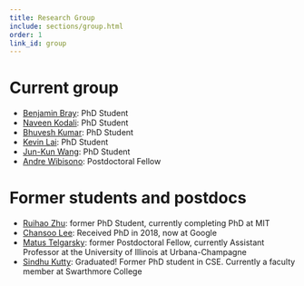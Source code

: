 ```yaml
---
title: Research Group
include: sections/group.html
order: 1
link_id: group
---
```



# Current group
- [Benjamin Bray][ben]: PhD Student
- [Naveen Kodali][naveen]: PhD Student
- [Bhuvesh Kumar][bhuvesh]: PhD Student
- [Kevin Lai][kevin]: PhD Student
- [Jun-Kun Wang][junkun]: PhD Student
- [Andre Wibisono][andre]: Postdoctoral Fellow

# Former students and postdocs

- [Ruihao Zhu][ruihao]: former PhD Student, currently completing PhD at MIT
- [Chansoo Lee][chansoo]: Received PhD in 2018, now at Google
- [Matus Telgarsky][matus]: former Postdoctoral Fellow, currently Assistant Professor at the University of Illinois at Urbana-Champagne
- [Sindhu Kutty][sindhu]: Graduated! Former PhD student in CSE. Currently a faculty member at Swarthmore College

[andre]: http://people.eecs.berkeley.edu/~wibisono/
[junkun]: https://www.cc.gatech.edu/grads/j/jwang774/
[kevin]: https://www.cc.gatech.edu/~klai9/
[bhuvesh]: http://bhuveshkumar.com/
[ben]: http://benrbray.com/
[naveen]: https://scholar.google.com/citations?user=dSRtMK0AAAAJ&hl=en
[ruihao]: http://web.mit.edu/rzhu/www/
[chansoo]: http://web.eecs.umich.edu/~chansool/
[matus]: http://cseweb.ucsd.edu/~mtelgars/
[sindhu]: https://www.cs.swarthmore.edu/~sindhu/ 
